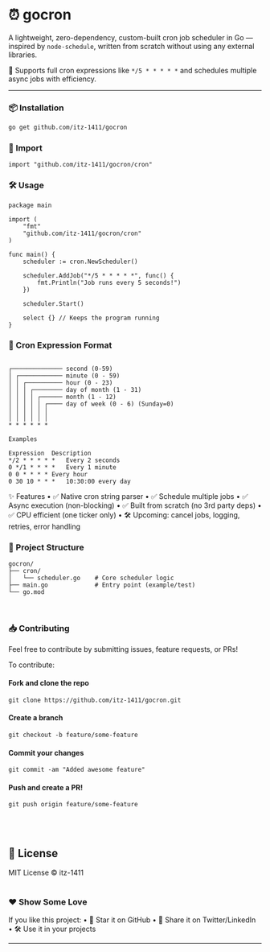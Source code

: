 
# ⏰ gocron

A lightweight, zero-dependency, custom-built cron job scheduler in Go — inspired by `node-schedule`, written from scratch without using any external libraries.

🚀 Supports full cron expressions like `*/5 * * * * *` and schedules multiple async jobs with efficiency.

---

### 📦 Installation

```bash
go get github.com/itz-1411/gocron
```




### 📄 Import

```
import "github.com/itz-1411/gocron/cron"
```

### 🛠️ Usage

```
package main

import (
    "fmt"
    "github.com/itz-1411/gocron/cron"
)

func main() {
    scheduler := cron.NewScheduler()

    scheduler.AddJob("*/5 * * * * *", func() {
        fmt.Println("Job runs every 5 seconds!")
    })

    scheduler.Start()

    select {} // Keeps the program running
}

```

### 🧠 Cron Expression Format
```

┌────────────── second (0-59)
│ ┌──────────── minute (0 - 59)
│ │ ┌────────── hour (0 - 23)
│ │ │ ┌──────── day of month (1 - 31)
│ │ │ │ ┌────── month (1 - 12)
│ │ │ │ │ ┌──── day of week (0 - 6) (Sunday=0)
│ │ │ │ │ │
│ │ │ │ │ │
* * * * * *

Examples

Expression	Description
*/2 * * * * *	Every 2 seconds
0 */1 * * * *	Every 1 minute
0 0 * * * *	Every hour
0 30 10 * * *	10:30:00 every day

```


✨ Features
	•	✅ Native cron string parser
	•	✅ Schedule multiple jobs
	•	✅ Async execution (non-blocking)
	•	✅ Built from scratch (no 3rd party deps)
	•	✅ CPU efficient (one ticker only)
	•	🛠️ Upcoming: cancel jobs, logging, retries, error handling


### 📁 Project Structure
```
gocron/
├── cron/
│   └── scheduler.go    # Core scheduler logic
├── main.go             # Entry point (example/test)
└── go.mod
```

<br>

### 📥 Contributing

Feel free to contribute by submitting issues, feature requests, or PRs!

To contribute:

#### Fork and clone the repo
```git clone https://github.com/itz-1411/gocron.git```

#### Create a branch
```git checkout -b feature/some-feature```

#### Commit your changes
```git commit -am "Added awesome feature"```

#### Push and create a PR!
```git push origin feature/some-feature```

<br>
<br>

## 📃 License

MIT License © itz-1411
<br>
<br>

### ❤️ Show Some Love

If you like this project:
	•	🌟 Star it on GitHub
	•	🧵 Share it on Twitter/LinkedIn
	•	🛠️ Use it in your projects

---